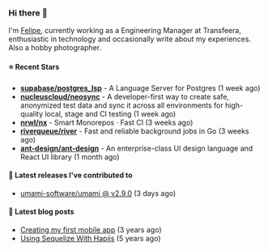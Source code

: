 ### Hi there 👋

I'm [Felipe](https://felipe.im), currently working as a Engineering Manager at Transfeera, enthusiastic in technology and occasionally write about my experiences. Also a hobby photographer.

#### ⭐ Recent Stars
- **[supabase/postgres_lsp](https://github.com/supabase/postgres_lsp)** - A Language Server for Postgres (1 week ago)
- **[nucleuscloud/neosync](https://github.com/nucleuscloud/neosync)** - A developer-first way to create safe, anonymized test data and sync it across all environments for high-quality local, stage and CI testing (1 week ago)
- **[nrwl/nx](https://github.com/nrwl/nx)** - Smart Monorepos · Fast CI (3 weeks ago)
- **[riverqueue/river](https://github.com/riverqueue/river)** - Fast and reliable background jobs in Go (3 weeks ago)
- **[ant-design/ant-design](https://github.com/ant-design/ant-design)** - An enterprise-class UI design language and React UI library (1 month ago)

#### 🚀 Latest releases I've contributed to


- [umami-software/umami @ v2.9.0](https://github.com/umami-software/umami/releases/tag/v2.9.0) (3 days ago)

#### 📄 Latest blog posts
- [Creating my first mobile app](https://felipe.im/posts/creating-my-first-mobile-app/) (3 years ago)
- [Using Sequelize With Hapijs](https://felipe.im/posts/using-sequelize-with-hapijs/) (5 years ago)